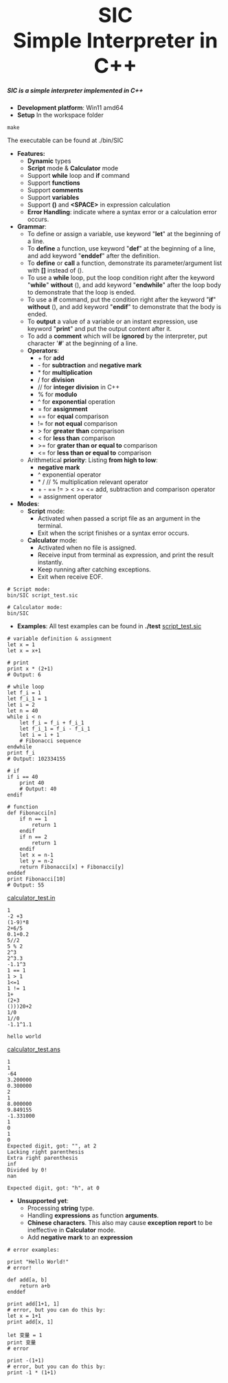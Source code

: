 <div align=center>
    <font size="70">
        <b>SIC</b>
    </font>
</div>
<div align=center>
    <font size=50>
        <b>Simple Interpreter in C++</b>
    </font>
</div>

##### SIC is a simple interpreter implemented in C++
- **Development platform**: Win11 amd64
- **Setup**
In the workspace folder
```shell
make
```
The executable can be found at ./bin/SIC
- **Features:**
    - **Dynamic** types
    - **Script** mode & **Calculator** mode
    - Support **while** loop and **if** command
    - Support **functions**
    - Support **comments**
    - Support **variables**
    - Support **()** and **\<SPACE>** in expression calculation 
    - **Error Handling**: indicate where a syntax error or a calculation error occurs.
- **Grammar**:
    - To define or assign a variable, use keyword "**let**" at the beginning of a line.
    - To **define** a function, use keyword "**def**" at the beginning of a line, and add keyword "**enddef**" after the definition.
    - To **define** or **call** a function, demonstrate its parameter/argument list with **[]** instead of ().
    - To use a **while** loop, put the loop condition right after the keyword "**while**" **without** (), and add keyword "**endwhile**" after the loop body to demonstrate that the loop is ended.
    - To use a **if** command, put the condition right after the keyword "**if**" **without** (), and add keyword "**endif**" to demonstrate that the body is ended.
    - To **output** a value of a variable or an instant expression, use keyword "**print**" and put the output content after it.
    - To add a **comment** which will be **ignored** by the interpreter, put character '**#**' at the beginning of a line.
    - **Operators**:
        - \+ for **add**
        - \- for **subtraction** and **negative mark**
        - \* for **multiplication**
        - /  for **division**
        - // for **integer division** in C++
        - %  for **modulo**
        - ^  for **exponential** operation
        - =  for **assignment**
        - == for **equal** comparison
        - != for **not equal** comparison
        - \> for **greater than** comparison
        - <  for **less than** comparison
        - \>= for **grater than or equal to** comparison
        - <= for **less than or equal to** comparison
    - Arithmetical **priority**:
        Listing **from high to low**:
        - **negative mark**
        - ^ exponential operator
        - \* / // % multiplication relevant operator
        - \+ \- == != > < >= <= add, subtraction and comparison operator
        - = assignment operator
- **Modes**:
    - **Script** mode:
        - Activated when passed a script file as an argument in the terminal.
        - Exit when the script finishes or a syntax error occurs.
    - **Calculator** mode:
        - Activated when no file is assigned.
        - Receive input from terminal as expression, and print the result instantly.
        - Keep running after catching exceptions.
        - Exit when receive EOF.
```shell
# Script mode:
bin/SIC script_test.sic

# Calculator mode:
bin/SIC
```
- **Examples**:
All test examples can be found in **./test**
[script_test.sic](test/script_test.sic)
```SIC
# variable definition & assignment
let x = 1
let x = x+1

# print
print x * (2+1)
# Output: 6

# while loop
let f_i = 1
let f_i_1 = 1
let i = 2
let n = 40
while i < n
    let f_i = f_i + f_i_1
    let f_i_1 = f_i - f_i_1
    let i = i + 1
    # Fibonacci sequence
endwhile
print f_i
# Output: 102334155

# if
if i == 40
    print 40
    # Output: 40
endif

# function
def Fibonacci[n]
    if n == 1
        return 1
    endif
    if n == 2
        return 1
    endif
    let x = n-1
    let y = n-2
    return Fibonacci[x] + Fibonacci[y]
enddef
print Fibonacci[10]
# Output: 55
```
[calculator_test.in](test/calculator_test.in)
```
1
-2 +3
(1-9)*8
2+6/5
0.1+0.2
5//2
5 % 2
2^3
2^3.3
-1.1^3
1 == 1
1 > 1
1<=1
1 != 1
1+
(2+3
()))20+2
1/0
1//0
-1.1^1.1

hello world
```
[calculator_test.ans](test/calculator_test.ans)
```
1
1
-64
3.200000
0.300000
2
1
8.000000
9.849155
-1.331000
1
0
1
0
Expected digit, got: "", at 2
Lacking right parenthesis
Extra right parenthesis
inf
Divided by 0!
nan

Expected digit, got: "h", at 0
```
- **Unsupported yet**:
    - Processing **string** type.
    - Handling **expressions** as function **arguments**.
    - **Chinese characters**. This also may cause **exception report** to be ineffective in **Calculator** mode.
    - Add **negative mark** to an **expression**
```SIC
# error examples:

print "Hello World!"
# error!

def add[a, b]
    return a+b
enddef

print add[1+1, 1]
# error, but you can do this by:
let x = 1+1
print add[x, 1]

let 变量 = 1
print 变量
# error

print -(1+1)
# error, but you can do this by:
print -1 * (1+1)
```
